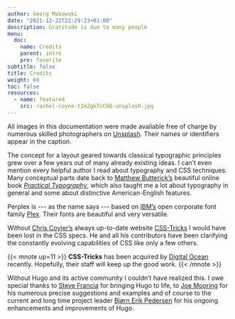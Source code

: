 ```yaml
---
author: Georg Makowski
date: "2021-12-22T22:29:23+01:00"
description: Gratitude is due to many people
menu:
  doc:
    name: Credits
    parent: intro
    pre: favorite
subtitle: false
title: Credits
weight: 60
toc: false
resources: 
  - name: featured
    src: rachel-coyne-tImZgkTcCbQ-unsplash.jpg
---
```


All images in this documentation were made available free of charge by numerous skilled photographers on [Unsplash][unsplash]. Their names or identifiers appear in the caption.

The concept for a layout geared towards classical typographic principles grew over a few years out of many already existing ideas. I can’t even mention every helpful author I read about typography and CSS techniques. Many conceptual parts date back to [Matthew Butterick’s][mb] beautiful online book [_Practical Typo&shy;graphy_][pt], which also taught me a lot about typography in general and some about distinctive American-English features.

Perplex is --- as the name says --- based on [IBM’s][ibm] open corporate font family [Plex][plex]. Their fonts are beautiful and very versatile.

Without [Chris Coyier’s][cc] always up-to-date website [CSS-Tricks][cc] I would have been lost in the CSS specs. He and all his contributors have been clarifying the constantly evolving capabilities of CSS like only a few others.

{{< mnote up=11 >}}
**CSS-Tricks** has been acquired by [Digital Ocean](https://digitalocean.com) recently. Hopefully, their staff will keep up the good work.
{{< /mnote >}}

Without Hugo and its active community I couldn’t have realized this. I owe special thanks to [Steve Francia][sf] for bringing Hugo to life, to [Joe Mooring][jm] for his numerous precise suggestions and examples and of course to the current and long time project leader [Bjørn Erik Pedersen][bep] for his ongoing enhancements and improvements of Hugo.

[cc]: https://chriscoyier.net/
[mb]: https://matthewbutterick.com
[bep]: https://discourse.gohugo.io/u/bep/summary
[jm]: https://discourse.gohugo.io/u/jmooring/summary
[sf]: https://spf13.com/
[pt]: https://practicaltypography.com/
[cc]: https://css-tricks.com
[go]: https://go.dev
[ibm]: https://ibm.com
[plex]: https://ibm.com/plex
[unsplash]: https://unsplash.com/
